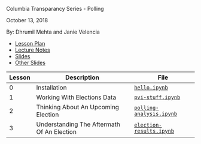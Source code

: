 Columbia Transparancy Series - Polling

October 13, 2018

By: Dhrumil Mehta and Janie Velencia

* [Lesson Plan](https://docs.google.com/document/d/194Vx9OCgIplhFFap_3wL6vbMl_ZzrG-1x-R2_fBMZvY/edit)
* [Lecture Notes](https://docs.google.com/document/d/1A7io_B4VVr-yoLW392ZdA_Ram0lE3ytsj1vQFMpy1_w/edit)
* [Slides](https://docs.google.com/presentation/d/18WaswQXCaqOp6tztFcwFYy_RkmztZ4Zqnb9NxGYCUDw/edit)
* [Other Slides](https://slides.com/dhrumilmehta/deck-dcee62b7-28ae-4199-8d47-4ceba73739aa-6/live)

Lesson |Description | File
-------|------------|--------
0 | Installation | [`hello.ipynb`](./hello.ipynb)
1 | Working With Elections Data | [`pvi-stuff.ipynb`](./pvi-stuff.ipynb)
2 | Thinking About An Upcoming Election | [`polling-analysis.ipynb`](./polling-analysis.ipynb)
3 | Understanding The Aftermath Of An Election | [`election-results.ipynb`](./election-results.ipynb)
